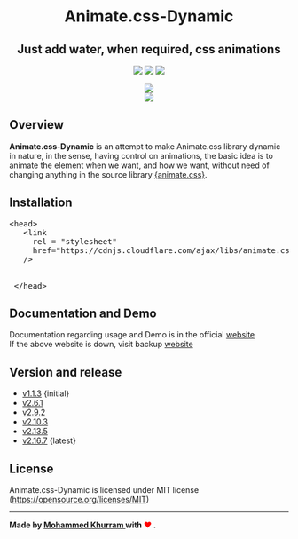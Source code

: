 <h1 align="center">Animate.css-Dynamic</h1>
<h2 align="center">Just add water, when required, css animations</h2>
<p align="center">
 <a href="https://github.com/KodingKhurram/animate.css-dynamic/releases"><img src="https://img.shields.io/github/v/release/KodingKhurram/animate.css-dynamic.svg?style=for-the-badge"></a>
 <a href="https://github.com/KodingKhurram/animate.css-dynamic/blob/main/LICENSE"><img src="https://img.shields.io/github/license/KodingKhurram/animate.css-dynamic.svg?style=for-the-badge"></a>
 <a href="https://animate-dynamic.ga"><img src="https://img.shields.io/website.svg?down_color=red&down_message=down&style=for-the-badge&up_color=green&up_message=up&url=http%3A%2F%2Fshields.io"></a>
</p>

<p align="center">
 <img src="https://animate-dynamic.herokuapp.com/img/gifs/animate-css-dynamic_GIF1.gif"><br/>
 <img src="https://animate-dynamic.herokuapp.com/img/gifs/animate-css-dynamic_GIF2.gif">
</p>

<h2> Overview </h2>
<span> <strong>Animate.css-Dynamic</strong> is an attempt to make Animate.css library dynamic in nature, in the sense, having control on animations, the basic idea is to animate the element when we want, and how we want, without need of changing anything in the source library <a href="https://animate.style/">{animate.css}</a>. </span>

<h2> Installation </h2>
<pre>&lt;head>
   &lt;link
     rel = "stylesheet"
     href="https://cdnjs.cloudflare.com/ajax/libs/animate.css/4.1.1/animate.min.css"
   />
   <script
     src = "https://ajax.googleapis.com/ajax/libs/jquery/3.5.1/jquery.min.js">
   </script>
   <script
     src = "https://cdn.jsdelivr.net/gh/KodingKhurram/animate.css-dynamic@main/animate.min.js">
   </script>
 &lt;/head></pre>

<h2> Documentation and Demo </h2>
 <span> Documentation regarding usage and Demo is in the official <a href="https://animate-dynamic.ga" target="_blank"> website </a></span><br/>
 If the above website is down, visit backup <a href="https://animate-dynamic.herokuapp.com" target="_blank"> website </a>

<h2> Version and release </h2>
<ul>
  <li><a href="https://github.com/KodingKhurram/animate.css-dynamic/tree/v1.1.3/">v1.1.3</a> {initial}</li>
  <li><a href="https://github.com/KodingKhurram/animate.css-dynamic/tree/v2.6.1/">v2.6.1</a></li>
  <li><a href="https://github.com/KodingKhurram/animate.css-dynamic/tree/v2.9.2/">v2.9.2</a></li>
  <li><a href="https://github.com/KodingKhurram/animate.css-dynamic/tree/v2.10.3/">v2.10.3</a></li>
  <li><a href="https://github.com/KodingKhurram/animate.css-dynamic/tree/v2.13.5/">v2.13.5</a></li>
  <li><a href="https://github.com/KodingKhurram/animate.css-dynamic/tree/v2.16.7/">v2.16.7</a> {latest}</li>
</ul>

<h2> License </h2>
Animate.css-Dynamic is licensed under MIT license (<a href="https://opensource.org/licenses/MIT">https://opensource.org/licenses/MIT</a>)

<hr>
<strong><span> Made by <a href="https://github.com/KodingKhurram" target="_blank"> Mohammed Khurram </a> with <span style="color:red">&#10084;</span> </span>.</strong>
